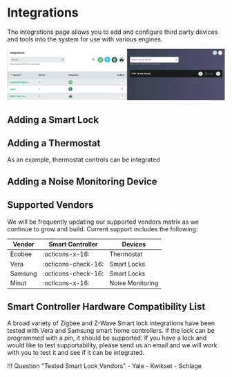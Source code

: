# Integrations
The integrations page allows you to add and configure third party devices and tools into the system for use with various engines.

![main](images/integrations_main.png)

## Adding a Smart Lock

## Adding a Thermostat
As an example, thermostat controls can be integrated 

## Adding a Noise Monitoring Device

## Supported Vendors
We will be frequently updating our supported vendors matrix as we continue to grow and build. Current support includes the following:

| Vendor      | Smart Controller                     | Devices            | 
| ----------- | ------------------------------------ |--------------------|
| Ecobee      | :octicons-x-16:                      | Thermostat         |
| Vera        | :octicons-check-16:                  | Smart Locks        |
| Samsung     | :octicons-check-16:                  | Smart Locks        |
| Minut       | :octicons-x-16:                      | Noise Monitoring   |

## Smart Controller Hardware Compatibility List
A broad variety of Zigbee and Z-Wave Smart lock integrations have been tested with Vera and Samsung smart home controllers. If the lock can be programmed with a pin, it should be supported. If you have a lock and would like to test supportability, please send us an email and we will work with you to test it and see if it can be integrated.

!!! Question "Tested Smart Lock Vendors"
	- Yale
	- Kwikset
	- Schlage
